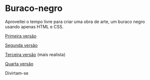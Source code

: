 # Buraco-negro
Aproveitei o tempo livre para criar uma obra de arte, um buraco negro usando apenas HTML e CSS.

[Primeira versão](https://fernandoisnaldo.github.io/Buraco-negro/buraco_negro_1.html)

[Segunda versão](https://fernandoisnaldo.github.io/Buraco-negro/buraco_negro_2.html)

[Terceira versão](https://fernandoisnaldo.github.io/Buraco-negro/buraco_negro_3.html) (mais realista)

[Quarta versão](https://fernandoisnaldo.github.io/Buraco-negro/buraco_negro_4.html)



Divirtam-se
